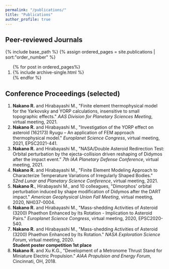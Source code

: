 ```yaml
---
permalink: "/publications/"
title: "Publications"
author_profile: true
---
```


## Peer-reviewed Journals
{% include base_path %}
{% assign ordered_pages = site.publications | sort:"order_number" %}
<ol>
{% for post in ordered_pages%}
        <li>
            {% include archive-single.html %}
        </li>
{% endfor %}
</ol>

## Conference Proceedings (selected)
<ol>
    <li><strong>Nakano R.</strong> and Hirabayashi M., "Finite element
        thermophysical model for the Yarkovsky and YORP calculations,
        insensitive to small topographic effects."
        <i>AAS Division for Planetary Sciences Meeting</i>, virtual meeting, 2021.
        </li>
    <li><strong>Nakano R.</strong> and Hirabayashi M., "Investigation of
        the YORP effect on asteroid (162173) Ryugu – An application of FEM
        approach thermophysical model."
        <i>Europlanet Science Congress</i>, virtual meeting, 2021, EPSC2021-441.
        </li>
    <li><strong>Nakano R.</strong> and Hirabayashi M., "NASA/Double Asteroid
        Redirection Test: Orbital perturbation by the ejecta-collision driven
        reshaping of Didymos after the impact event.”
        <i>7th IAA Planetary Defense Conference</i>, virtual meeting, 2021.
        </li>
    <li><strong>Nakano R.</strong> and Hirabayashi M., "Finite Element Modeling
        Approach to Characterize Temperature Variations of
        Irregularly Shaped Bodies."
        <i>52nd Lunar and Planetary Science Conference</i>, virtual meeting, 2021.
        </li>
    <li><strong>Nakano R.</strong>, Hirabayashi M., and 10 colleagues,
        "Dimorphos' orbital perturbation induced by shape modification of
        Didymos after the DART impact."
        <i>American Geophysical Union Fall Meeting</i>, virtual meeting, 2020, NH037-0004.
        </li>
    <li><strong>Nakano R.</strong> and Hirabayashi M., "Mass-shedding Activities
        of Asteroid (3200) Phaethon Enhanced by Its Rotation - Implication to
        Asteroid Pairs."
        <i>Europlanet Science Congress</i>, virtual meeting, 2020, EPSC2020-540.
        </li>
    <li><strong>Nakano R.</strong> and Hirabayashi M., "Mass-shedding Activities
        of Asteroid (3200) Phaethon Enhanced by Its Rotation."
        <i>NASA Exploration Science Forum</i>, virtual meeting, 2020. <br>
        <strong>Student poster competition 1st place</strong>
        </li>
    <li><strong>Nakano R.</strong> and Xu K.G., "Development of a Metronome
        Thrust Stand for Miniature Electric Propulsion."
        <i>AIAA Propulsion and Energy Forum</i>, Cincinnati, OH, 2018.
        </li>
</ol>
